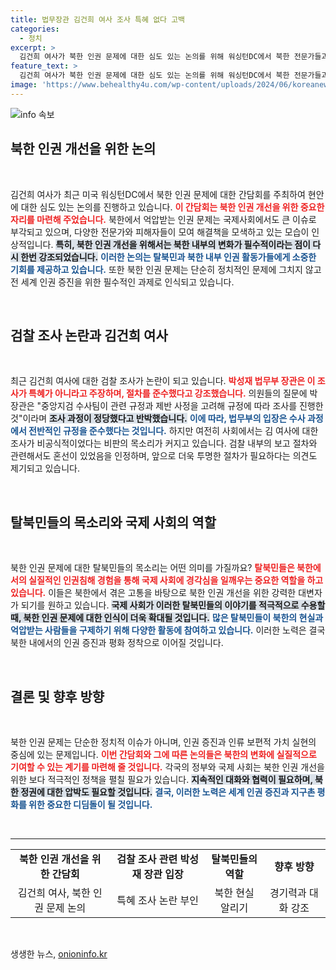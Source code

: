 ```yaml
---
title: 법무장관 김건희 여사 조사 특혜 없다 고백
categories:
  - 정치
excerpt: >
  김건희 여사가 북한 인권 문제에 대한 심도 있는 논의를 위해 워싱턴DC에서 북한 전문가들과 만났습니다. 법무부 장관은 김 여사에 대한 검찰 조사에 특혜가 없다고 밝혔고, 관련 논란이 일고 있습니다. 클릭해 더 자세한 이야기를 확인하세요!
feature_text: >
  김건희 여사가 북한 인권 문제에 대한 심도 있는 논의를 위해 워싱턴DC에서 북한 전문가들과 만났습니다. 법무부 장관은 김 여사에 대한 검찰 조사에 특혜가 없다고 밝혔고, 관련 논란이 일고 있습니다. 클릭해 더 자세한 이야기를 확인하세요!
image: 'https://www.behealthy4u.com/wp-content/uploads/2024/06/koreanews.jpg'
---
```


<p><img src="https://www.behealthy4u.com/wp-content/uploads/2024/06/koreanews.jpg" alt="info 속보" /></p>

<h2 data-ke-size="size26">북한 인권 개선을 위한 논의</h2>

<p data-ke-size="size16">&nbsp;</p>

<p data-ke-size="size16">김건희 여사가 최근 미국 워싱턴DC에서 북한 인권 문제에 대한 간담회를 주최하여 현안에 대한 심도 있는 논의를 진행하고 있습니다. <b><span style="color: #ee2323;">이 간담회는 북한 인권 개선을 위한 중요한 자리를 마련해 주었습니다.</span></b> 북한에서 억압받는 인권 문제는 국제사회에서도 큰 이슈로 부각되고 있으며, 다양한 전문가와 피해자들이 모여 해결책을 모색하고 있는 모습이 인상적입니다. <b><span style="background-color: #21538527;">특히, 북한 인권 개선을 위해서는 북한 내부의 변화가 필수적이라는 점이 다시 한번 강조되었습니다.</span></b> <b><span style="color: #1a5490;">이러한 논의는 탈북민과 북한 내부 인권 활동가들에게 소중한 기회를 제공하고 있습니다.</span></b> 또한 북한 인권 문제는 단순히 정치적인 문제에 그치지 않고 전 세계 인권 증진을 위한 필수적인 과제로 인식되고 있습니다. </p>

<p data-ke-size="size16">&nbsp;</p>

<h2 data-ke-size="size26">검찰 조사 논란과 김건희 여사</h2>

<p data-ke-size="size16">&nbsp;</p>

<p data-ke-size="size16">최근 김건희 여사에 대한 검찰 조사가 논란이 되고 있습니다. <b><span style="color: #ee2323;">박성재 법무부 장관은 이 조사가 특혜가 아니라고 주장하며, 절차를 준수했다고 강조했습니다.</span></b> 의원들의 질문에 박 장관은 "중앙지검 수사팀이 관련 규정과 제반 사정을 고려해 규정에 따라 조사를 진행한 것"이라며 <b><span style="background-color: #21538527;">조사 과정이 정당했다고 반박했습니다.</span></b> <b><span style="color: #1a5490;">이에 따라, 법무부의 입장은 수사 과정에서 전반적인 규정을 준수했다는 것입니다.</span></b> 하지만 여전히 사회에서는 김 여사에 대한 조사가 비공식적이었다는 비판의 목소리가 커지고 있습니다. 검찰 내부의 보고 절차와 관련해서도 혼선이 있었음을 인정하며, 앞으로 더욱 투명한 절차가 필요하다는 의견도 제기되고 있습니다. </p>

<p data-ke-size="size16">&nbsp;</p>

<h2 data-ke-size="size26">탈북민들의 목소리와 국제 사회의 역할</h2>

<p data-ke-size="size16">&nbsp;</p>

<p data-ke-size="size16">북한 인권 문제에 대한 탈북민들의 목소리는 어떤 의미를 가질까요? <b><span style="color: #ee2323;">탈북민들은 북한에서의 실질적인 인권침해 경험을 통해 국제 사회에 경각심을 일깨우는 중요한 역할을 하고 있습니다.</span></b> 이들은 북한에서 겪은 고통을 바탕으로 북한 인권 개선을 위한 강력한 대변자가 되기를 원하고 있습니다. <b><span style="background-color: #21538527;">국제 사회가 이러한 탈북민들의 이야기를 적극적으로 수용할 때, 북한 인권 문제에 대한 인식이 더욱 확대될 것입니다.</span></b> <b><span style="color: #1a5490;">많은 탈북민들이 북한의 현실과 억압받는 사람들을 구제하기 위해 다양한 활동에 참여하고 있습니다.</span></b> 이러한 노력은 결국 북한 내에서의 인권 증진과 평화 정착으로 이어질 것입니다.</p>

<p data-ke-size="size16">&nbsp;</p>

<h2 data-ke-size="size26">결론 및 향후 방향</h2>

<p data-ke-size="size16">&nbsp;</p>

<p data-ke-size="size16">북한 인권 문제는 단순한 정치적 이슈가 아니며, 인권 증진과 인류 보편적 가치 실현의 중심에 있는 문제입니다. <b><span style="color: #ee2323;">이번 간담회와 그에 따른 논의들은 북한의 변화에 실질적으로 기여할 수 있는 계기를 마련해 줄 것입니다.</span></b> 각국의 정부와 국제 사회는 북한 인권 개선을 위한 보다 적극적인 정책을 펼칠 필요가 있습니다. <b><span style="background-color: #21538527;">지속적인 대화와 협력이 필요하며, 북한 정권에 대한 압박도 필요할 것입니다.</span></b> <b><span style="color: #1a5490;">결국, 이러한 노력은 세계 인권 증진과 지구촌 평화를 위한 중요한 디딤돌이 될 것입니다.</span></b></p>

<p data-ke-size="size16">&nbsp;</p>

<hr />

<table style="border-collapse: collapse; width: 100%; table-layout: fixed;">
<tr style="height: 25px;">
<td style="text-align: center; height: 25px;"><b>북한 인권 개선을 위한 간담회</b></td>
<td style="text-align: center; height: 25px;"><b>검찰 조사 관련 박성재 장관 입장</b></td>
<td style="text-align: center; height: 25px;"><b>탈북민들의 역할</b></td>
<td style="text-align: center; height: 25px;"><b>향후 방향</b></td>
</tr>
<tr style="height: 25px;">
<td style="text-align: center; height: 25px;">김건희 여사, 북한 인권 문제 논의</td>
<td style="text-align: center; height: 25px;">특혜 조사 논란 부인</td>
<td style="text-align: center; height: 25px;">북한 현실 알리기</td>
<td style="text-align: center; height: 25px;">경기력과 대화 강조</td>
</tr>
</table>

<p data-ke-size="size16">&nbsp;</p>
생생한 뉴스, <a href="https://onioninfo.kr" rel="dofollow">onioninfo.kr</a>


